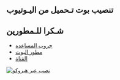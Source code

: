 ## تنصيب بوت تـحميل من اليـوتيوب 

    
## شـكرا للـمطورين
* [جروب المساعده](https://t.me/MACS36) 
* [مطور البوت](https://t.me/MACS31)
* [القناة](https://t.me/MACS37)

[![نصب عبر هيروكو](https://www.herokucdn.com/deploy/button.svg)](https://heroku.com/deploy?template=https://github.com/MACS-AR/Youtubebot)
